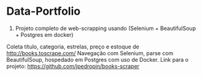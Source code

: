 # Data-Portfolio
1) Projeto completo de web-scrapping usando (Selenium + BeautifulSoup + Postgres em docker)

Coleta título, categoria, estrelas, preço e estoque de http://books.toscrape.com/
Navegação com Selenium, parse com BeautifulSoup, hospedado em Postgres com uso de Docker.
Link para o projeto: https://github.com/jpedropin/books-scraper
                                          
